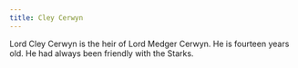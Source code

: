 ```yaml
---
title: Cley Cerwyn
---
```


Lord Cley Cerwyn is the heir of Lord Medger Cerwyn. He is fourteen years old. He had always been friendly with the Starks.


